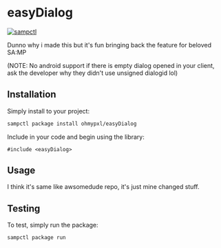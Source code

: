 # easyDialog

[![sampctl](https://img.shields.io/badge/sampctl-easyDialog-2f2f2f.svg?style=for-the-badge)](https://github.com/ohmypxl/easyDialog)

Dunno why i made this but it's fun bringing back the feature for beloved SA:MP

(NOTE: No android support if there is empty dialog opened in your client, ask the developer why they didn't use unsigned dialogid lol)

## Installation

Simply install to your project:

```bash
sampctl package install ohmypxl/easyDialog
```

Include in your code and begin using the library:

```pawn
#include <easyDialog>
```

## Usage

I think it's same like awsomedude repo, it's just mine changed stuff.

## Testing

To test, simply run the package:

```bash
sampctl package run
```
